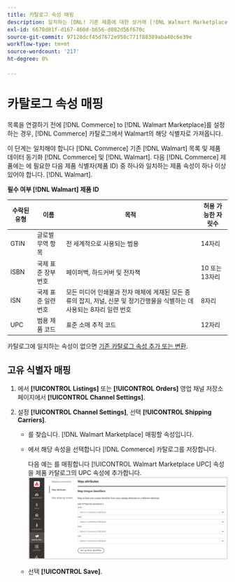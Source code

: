 ```yaml
---
title: 카탈로그 속성 매핑
description: 일치하는 [DNL! 기존 제품에 대한 상거래 [!DNL Walmart Marketplace] 목록 및 데이터 동기화 [!DNL Channel Manager] 및 [!DNL Walmart].
exl-id: 6678d81f-d167-460d-b656-d082d56f670c
source-git-commit: 97128dcf45d7672e958c771f88389aba40c6e39e
workflow-type: tm+mt
source-wordcount: '217'
ht-degree: 0%

---
```


# 카탈로그 속성 매핑

목록을 연결하기 전에 [!DNL Commerce] to [!DNL Walmart Marketplace]를 설정하는 경우, [!DNL Commerce] 카탈로그에서 Walmart의 해당 식별자로 가져옵니다.

이 단계는 일치해야 합니다 [!DNL Commerce] 기존 [!DNL Walmart] 목록 및 제품 데이터 동기화 [!DNL Commerce] 및 [!DNL Walmart]. 다음 [!DNL Commerce] 제품에는 에 필요한 다음 제품 식별자(제품 ID) 중 하나와 일치하는 제품 속성이 하나 이상 있어야 합니다. [!DNL Walmart].

**필수 여부 [!DNL Walmart] 제품 ID**

| **수락된 유형** | **이름** | **목적** | **허용 가능한 자릿수** |
|-------------------|--------------------------------------|--------------------------------------------------------------------------------------------------------------------------------------------------|-----------------------|
| GTIN | 글로벌 무역 항목 | 전 세계적으로 사용되는 범용 | 14자리 |
| ISBN | 국제 표준 장부 번호 | 페이퍼백, 하드커버 및 전자책 | 10 또는 13자리 |
| ISN | 국제 표준 일련 번호 | 모든 미디어 인쇄물과 전자 매체에 게재된 모든 종류의 잡지, 저널, 신문 및 정기간행물을 식별하는 데 사용되는 8자리 일련 번호 | 8자리 |
| UPC | 범용 제품 코드 | 표준 소매 추적 코드 | 12자리 |

카탈로그에 일치하는 속성이 없으면 [기존 카탈로그 속성 추가 또는 변환](https://docs.magento.com/user-guide/catalog/product-attributes.html).

## 고유 식별자 매핑

1. 에서 **[!UICONTROL Listings]** 또는 **[!UICONTROL Orders]** 영업 채널 저장소 페이지에서 **[!UICONTROL Channel Settings]**.

1. 설정 **[!UICONTROL Channel Settings]**, 선택 **[!UICONTROL Shipping Carriers]**.

   - 를 찾습니다. [!DNL Walmart Marketplace] 매핑할 속성입니다.

   - 에서 해당 속성을 선택합니다 [!DNL Commerce] 카탈로그를 저장합니다.

      다음 예는 를 매핑합니다 [!UICONTROL Walmart Marketplace UPC] 속성을 제품 카탈로그의 UPC 속성에 추가합니다.
   ![제품 일치 기준에 대한 특성 매핑](assets/products-map-attributes-for-match.png)

   - 선택 **[!UICONTROL Save]**.


